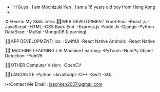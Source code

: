 - HI Guys , I am Mochizuki Ken , I am a 16 years old boy from Hong Kong
- 
⚙️ Here is My Skills Intro:
👨‍💻WEB DEVELOPMENT
  Front-End:
    -React.js
    -JavaScript
    -HTML
    -CSS
  Back-End:
    -Express.js
    -Node.Js
    -Django
    -Python
  DataBase:
    -MySql
    -MongoDB (Learning)
    
👨‍💻APP DEVELOPMENT:
  Ios:
    -SwiftUI
    -React Native
  Android:
    -React Native

👨‍💻 MACHINE LEARNING / AI
  Machine Learning:
    -PyTorch
    -NumPy
  Object Detection:
    -YoloV5

👨‍💻OTHER
  Computer Vision:
    -OpenCV

👨‍💻LANGAUGE
  -Python
  -JavaScript
  -C++
  -Swift
  -SQL

  ✉️Contact Me
  Email : jasonken2007@gmail.com

